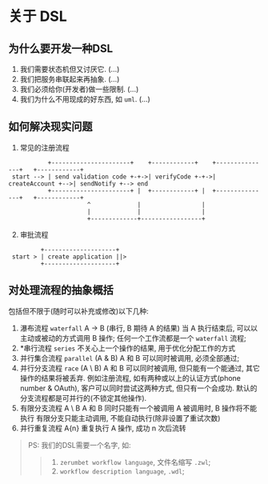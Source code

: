 关于 DSL
===

## 为什么要开发一种DSL
1. 我们需要状态机但又讨厌它.
    (...)
2. 我们把服务串联起来再抽象.
    (...)
3. 我们必须给你(开发者)做一些限制.
    (...)
4. 我们为什么不用现成的好东西, 如 `uml`.
    (...)

## 如何解决现实问题
1. 常见的注册流程
```ditaa {cmd=true args=["-E"]}
           +----------------------+    +------------+    +---------------+   +------------+  
 start --> | send validation code +-+->| verifyCode +-+->| createAccount +-->| sendNotify +--> end
           +----------------------+ |  +------------+ |  +---------------+   +------------+
                      ^             |                 |
                      |             |                 |
                      +-------------+-----------------+
```
2. 审批流程
```ditaa {cmd=true args=["-E"]}
         +--------------------+
 start > | create application ||> 
         +--------------------+
```

## 对处理流程的抽象概括
包括但不限于(随时可以补充或修改)以下几种:
1. 瀑布流程 `waterfall`
   A -> B  (串行, B 期待 A 的结果)
   当 A 执行结束后, 可以以主动或被动的方式调用 B 操作;
   任何一个工作流都是一个 `waterfall` 流程;
2. *串行流程 `series`
   不关心上一个操作的结果, 用于优化分配工作的方式
3. 并行集合流程 `parallel` (A & B)
   A 和 B 可以同时被调用, 必须全部通过;
4. 并行分支流程 `race` (A \ B)
   A 和 B 可以同时被调用, 但只能有一个能通过, 其它操作的结果将被丢弃.
   例如注册流程, 如有两种或以上的认证方式(phone number & OAuth), 客户可以同时尝试这两种方式, 但只有一个会成功.
   默认的分支流程都是可并行的(不锁定其他操作).
5. 有限分支流程 A \ B
   A 和 B 同时只能有一个被调用
   A 被调用时, B 操作将不能执行
   有限分支只能主动调用, 不能自动执行(除非设置了重试次数)
6. 并行重复流程  A{n}
   重复执行 A 操作, 成功 n 次后流转


>PS: 我们的DSL需要一个名字, 如:   
>> 1. `zerumbet workflow language`, 文件名缩写 `.zwl`; 
>> 2. `workflow description language`, `.wdl`;
